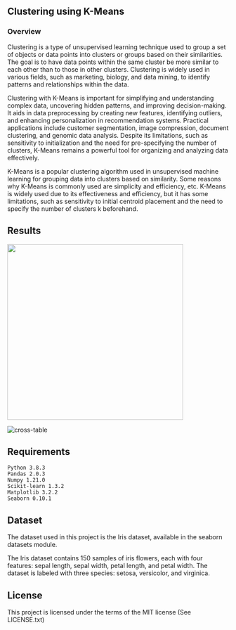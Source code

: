 ## Clustering using K-Means

### Overview

Clustering is a type of unsupervised learning technique used to group a set of objects or data points into clusters or groups based on their similarities. The goal is to have data points within the same cluster be more similar to each other than to those in other clusters. Clustering is widely used in various fields, such as marketing, biology, and data mining, to identify patterns and relationships within the data.

Clustering with K-Means is important for simplifying and understanding complex data, uncovering hidden patterns, and improving decision-making. It aids in data preprocessing by creating new features, identifying outliers, and enhancing personalization in recommendation systems. Practical applications include customer segmentation, image compression, document clustering, and genomic data analysis. Despite its limitations, such as sensitivity to initialization and the need for pre-specifying the number of clusters, K-Means remains a powerful tool for organizing and analyzing data effectively.


K-Means is a popular clustering algorithm used in unsupervised machine learning for grouping data into clusters based on similarity.
Some reasons why K-Means is commonly used are simplicity and efficiency, etc. K-Means is widely used due to its effectiveness and efficiency, but it has some limitations, such as sensitivity to initial centroid placement and the need to specify the number of clusters k beforehand.

## Results

<img src="https://github.com/user-attachments/assets/87516ec0-01f0-40f4-b2c4-a0f0c9255101" width="400">

![cross-table](https://github.com/user-attachments/assets/80b34d0c-24be-4298-a2fe-9276dd7ae26c)


## Requirements

    Python 3.8.3
    Pandas 2.0.3
    Numpy 1.21.0
    Scikit-learn 1.3.2
    Matplotlib 3.2.2
    Seaborn 0.10.1


## Dataset

The dataset used in this project is the Iris dataset, available in the seaborn datasets module.

The Iris dataset contains 150 samples of iris flowers, each with four features: sepal length, sepal width, petal length, and petal width. The dataset is labeled with three species: setosa, versicolor, and virginica.


## License

This project is licensed under the terms of the MIT license (See LICENSE.txt)
